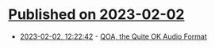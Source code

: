 # [Published on 2023-02-02](index.md)

* [2023-02-02, 12:22:42](https://news.ycombinator.com/item?id=34625573) - [QOA, the Quite OK Audio Format](https://phoboslab.org/log/2023/02/qoa-time-domain-audio-compression)
